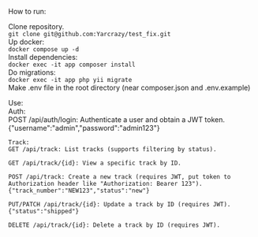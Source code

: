 How to run:

Clone repository.  
``git clone git@github.com:Yarcrazy/test_fix.git``  
Up docker:  
``docker compose up -d``  
Install dependencies:  
``docker exec -it app composer install``  
Do migrations:  
``docker exec -it app php yii migrate``  
Make .env file in the root directory (near composer.json and .env.example)  
  
Use:   
    Auth:  
    POST /api/auth/login: Authenticate a user and obtain a JWT token.
    {"username":"admin","password":"admin123"}
    
    Track:
    GET /api/track: List tracks (supports filtering by status).
    
    GET /api/track/{id}: View a specific track by ID.
    
    POST /api/track: Create a new track (requires JWT, put token to Authorization header like "Authorization: Bearer 123").
    {"track_number":"NEW123","status":"new"}
    
    PUT/PATCH /api/track/{id}: Update a track by ID (requires JWT).
    {"status":"shipped"}
    
    DELETE /api/track/{id}: Delete a track by ID (requires JWT).

